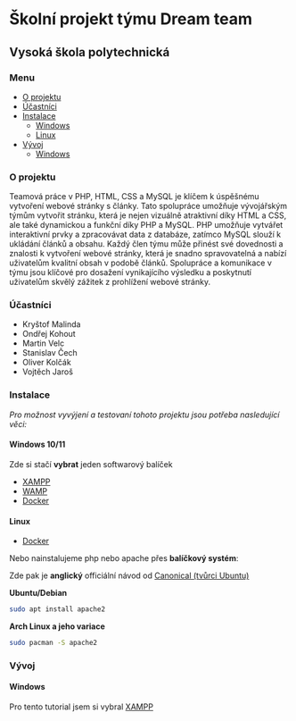 # Školní projekt týmu Dream team
## Vysoká škola polytechnická

### Menu
- [O projektu](#o-projektu)
- [Účastníci](#účastníci)
- [Instalace](#instalace)
  - [Windows](#windows-1011)
  - [Linux](#linux)
- [Vývoj](#vývoj)
  - [Windows](#windows)

### O projektu
Teamová práce v PHP, HTML, CSS a MySQL je klíčem k úspěšnému vytvoření webové stránky s články. Tato spolupráce umožňuje vývojářským týmům vytvořit stránku, která je nejen vizuálně atraktivní díky HTML a CSS, ale také dynamickou a funkční díky PHP a MySQL. PHP umožňuje vytvářet interaktivní prvky a zpracovávat data z databáze, zatímco MySQL slouží k ukládání článků a obsahu. Každý člen týmu může přinést své dovednosti a znalosti k vytvoření webové stránky, která je snadno spravovatelná a nabízí uživatelům kvalitní obsah v podobě článků. Spolupráce a komunikace v týmu jsou klíčové pro dosažení vynikajícího výsledku a poskytnutí uživatelům skvělý zážitek z prohlížení webové stránky.


### Účastníci
- Kryštof Malinda
- Ondřej Kohout
- Martin Velc
- Stanislav Čech
- Oliver Kolčák
- Vojtěch Jaroš

### Instalace

_Pro možnost vyvýjení a testovaní tohoto projektu jsou potřeba nasledující věci:_

#### Windows 10/11
Zde si stačí **vybrat** jeden softwarový balíček

- [XAMPP](https://www.apachefriends.org/)
- [WAMP](https://www.wampserver.com/en/)
- [Docker](https://hub.docker.com/_/php)

#### Linux
- [Docker](https://hub.docker.com/_/php)

Nebo nainstalujeme php nebo apache přes **balíčkový systém**:

Zde pak je **anglický** officiální návod od [Canonical (tvůrci Ubuntu)](https://ubuntu.com/tutorials/install-and-configure-apache#1-overview)

**Ubuntu/Debian**
```bash
sudo apt install apache2
```
**Arch Linux a jeho variace**
```bash
sudo pacman -S apache2
```

### Vývoj

#### Windows
Pro tento tutorial jsem si vybral [XAMPP](https://www.apachefriends.org/)

